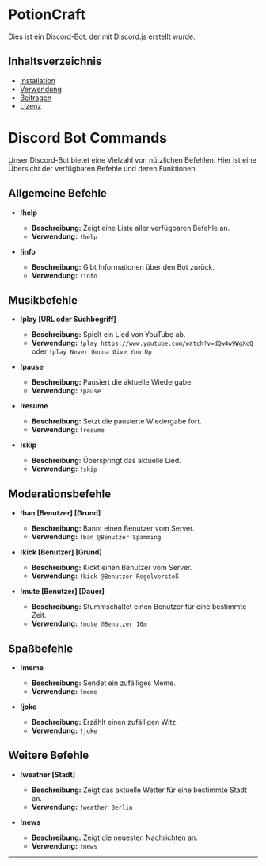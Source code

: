 # PotionCraft

Dies ist ein Discord-Bot, der mit Discord.js erstellt wurde.

## Inhaltsverzeichnis
- [Installation](#installation)
- [Verwendung](#verwendung)
- [Beitragen](#beitragen)
- [Lizenz](#lizenz)

# Discord Bot Commands

Unser Discord-Bot bietet eine Vielzahl von nützlichen Befehlen. Hier ist eine Übersicht der verfügbaren Befehle und deren Funktionen:

## Allgemeine Befehle

- **!help**
  - **Beschreibung:** Zeigt eine Liste aller verfügbaren Befehle an.
  - **Verwendung:** `!help`

- **!info**
  - **Beschreibung:** Gibt Informationen über den Bot zurück.
  - **Verwendung:** `!info`

## Musikbefehle

- **!play [URL oder Suchbegriff]**
  - **Beschreibung:** Spielt ein Lied von YouTube ab.
  - **Verwendung:** `!play https://www.youtube.com/watch?v=dQw4w9WgXcQ` oder `!play Never Gonna Give You Up`

- **!pause**
  - **Beschreibung:** Pausiert die aktuelle Wiedergabe.
  - **Verwendung:** `!pause`

- **!resume**
  - **Beschreibung:** Setzt die pausierte Wiedergabe fort.
  - **Verwendung:** `!resume`

- **!skip**
  - **Beschreibung:** Überspringt das aktuelle Lied.
  - **Verwendung:** `!skip`

## Moderationsbefehle

- **!ban [Benutzer] [Grund]**
  - **Beschreibung:** Bannt einen Benutzer vom Server.
  - **Verwendung:** `!ban @Benutzer Spamming`

- **!kick [Benutzer] [Grund]**
  - **Beschreibung:** Kickt einen Benutzer vom Server.
  - **Verwendung:** `!kick @Benutzer Regelverstoß`

- **!mute [Benutzer] [Dauer]**
  - **Beschreibung:** Stummschaltet einen Benutzer für eine bestimmte Zeit.
  - **Verwendung:** `!mute @Benutzer 10m`

## Spaßbefehle

- **!meme**
  - **Beschreibung:** Sendet ein zufälliges Meme.
  - **Verwendung:** `!meme`

- **!joke**
  - **Beschreibung:** Erzählt einen zufälligen Witz.
  - **Verwendung:** `!joke`

## Weitere Befehle

- **!weather [Stadt]**
  - **Beschreibung:** Zeigt das aktuelle Wetter für eine bestimmte Stadt an.
  - **Verwendung:** `!weather Berlin`

- **!news**
  - **Beschreibung:** Zeigt die neuesten Nachrichten an.
  - **Verwendung:** `!news`

---
